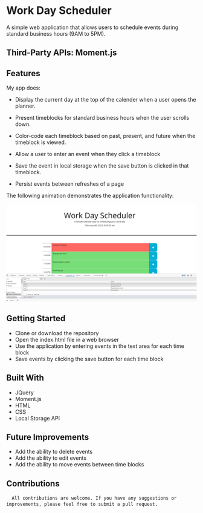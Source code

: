 # Work Day Scheduler
   A simple web application that allows users to schedule events during standard business hours (9AM to 5PM).


## Third-Party APIs:  Moment.js




## Features

My app does:

* Display the current day at the top of the calender when a user opens the planner.
 
* Present timeblocks for standard business hours when the user scrolls down.
 
* Color-code each timeblock based on past, present, and future when the timeblock is viewed.
 
* Allow a user to enter an event when they click a timeblock

* Save the event in local storage when the save button is clicked in that timeblock.

* Persist events between refreshes of a page

The following animation demonstrates the application functionality:

![A user clicks on slots on the color-coded calendar and edits the events.](assets/images/screenshoot-Scheduler1.png)




## Getting Started
- Clone or download the repository
- Open the index.html file in a web browser
- Use the application by entering events in the text area for each time block
- Save events by clicking the save button for each time block

## Built With
- JQuery
- Moment.js
- HTML
- CSS
- Local Storage API

## Future Improvements
* Add the ability to delete events
* Add the ability to edit events
* Add the ability to move events between time blocks

## Contributions
      All contributions are welcome. If you have any suggestions or improvements, please feel free to submit a pull request.



